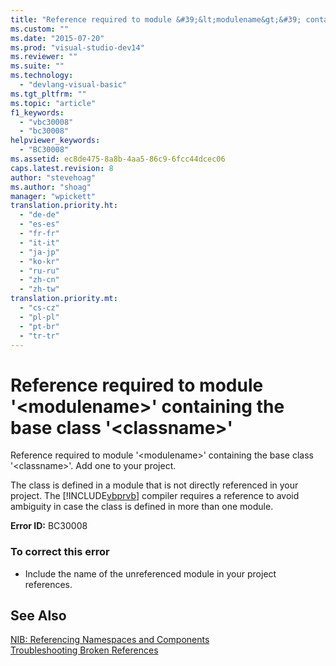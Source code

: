 ```yaml
---
title: "Reference required to module &#39;&lt;modulename&gt;&#39; containing the base class &#39;&lt;classname&gt;&#39; | Microsoft Docs"
ms.custom: ""
ms.date: "2015-07-20"
ms.prod: "visual-studio-dev14"
ms.reviewer: ""
ms.suite: ""
ms.technology: 
  - "devlang-visual-basic"
ms.tgt_pltfrm: ""
ms.topic: "article"
f1_keywords: 
  - "vbc30008"
  - "bc30008"
helpviewer_keywords: 
  - "BC30008"
ms.assetid: ec8de475-8a8b-4aa5-86c9-6fcc44dcec06
caps.latest.revision: 8
author: "stevehoag"
ms.author: "shoag"
manager: "wpickett"
translation.priority.ht: 
  - "de-de"
  - "es-es"
  - "fr-fr"
  - "it-it"
  - "ja-jp"
  - "ko-kr"
  - "ru-ru"
  - "zh-cn"
  - "zh-tw"
translation.priority.mt: 
  - "cs-cz"
  - "pl-pl"
  - "pt-br"
  - "tr-tr"
---
```

# Reference required to module &#39;&lt;modulename&gt;&#39; containing the base class &#39;&lt;classname&gt;&#39;
Reference required to module '\<modulename>' containing the base class '\<classname>'. Add one to your project.  
  
 The class is defined in a module that is not directly referenced in your project. The [!INCLUDE[vbprvb](../../csharp/programming-guide/concepts/linq/includes/vbprvb_md.md)] compiler requires a reference to avoid ambiguity in case the class is defined in more than one module.  
  
 **Error ID:** BC30008  
  
### To correct this error  
  
-   Include the name of the unreferenced module in your project references.  
  
## See Also  
 [NIB: Referencing Namespaces and Components](http://msdn.microsoft.com/en-us/568fa759-796b-44cd-bf5e-1cf8de6e38fd)   
 [Troubleshooting Broken References](/visual-studio/ide/troubleshooting-broken-references)